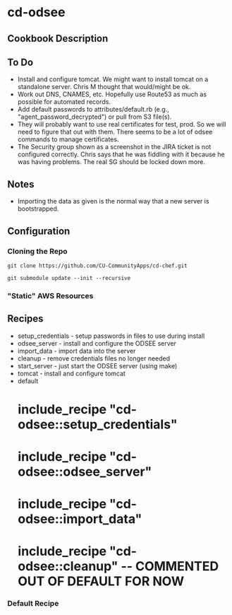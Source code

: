 # cd-odsee

## Cookbook Description

## To Do

* Install and configure tomcat. We might want to install tomcat on a standalone server. Chris M thought that would/might be ok.
* Work out DNS, CNAMES, etc. Hopefully use Route53 as much as possible for automated records.
* Add default passwords to attributes/default.rb (e.g., "agent_password_decrypted") or pull from S3 file(s).
* They will probably want to use real certificates for test, prod. So we will need to figure that out with them. There seems to be a lot of odsee commands to manage certificates.
* The Security group shown as a screenshot in the JIRA ticket is not configured correctly. Chris says that he was fiddling with it because he was having problems. The real SG should be locked down more.

## Notes

* Importing the data as given is the normal way that a new server is bootstrapped.

## Configuration

### Cloning the Repo

```
git clone https://github.com/CU-CommunityApps/cd-chef.git

git submodule update --init --recursive
```

### "Static" AWS Resources

## Recipes

* setup_credentials - setup passwords in files to use during install
* odsee_server - install and configure the ODSEE server
* import_data - import data into the server
* cleanup - remove credentials files no longer needed
* start_server - just start the ODSEE server (using make)
* tomcat - install and configure tomcat
* default
  # include_recipe "cd-odsee::setup_credentials"
  # include_recipe "cd-odsee::odsee_server"
  # include_recipe "cd-odsee::import_data"
  # include_recipe "cd-odsee::cleanup" -- COMMENTED OUT OF DEFAULT FOR NOW

### Default Recipe



